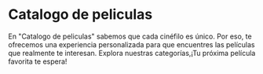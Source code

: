 # Catalogo de peliculas

En "Catalogo de peliculas" sabemos que cada cinéfilo es único. Por eso, te ofrecemos una experiencia personalizada para que encuentres las películas que realmente te interesan. Explora nuestras categorías,¡Tu próxima película favorita te espera!